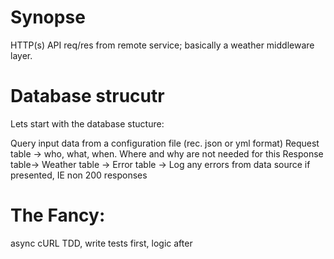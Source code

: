 # Synopse
HTTP(s) API req/res from remote service; basically a weather middleware layer.

# Database strucutr
Lets start with the database stucture:

Query input data from a configuration file (rec. json or yml format)
Request table -> who, what, when. Where and why are not needed for this
Response table-> 
Weather table ->
Error table   -> Log any errors from data source if presented, IE non 200 responses

# The Fancy:
async cURL
TDD, write tests first, logic after
